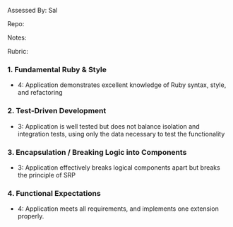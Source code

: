 Assessed By: Sal

Repo:

Notes:

Rubric:

### 1. Fundamental Ruby & Style

* 4:  Application demonstrates excellent knowledge of Ruby syntax, style, and refactoring

### 2. Test-Driven Development

* 3: Application is well tested but does not balance isolation and integration tests, using only the data necessary to test the functionality

### 3. Encapsulation / Breaking Logic into Components

* 3: Application effectively breaks logical components apart but breaks the principle of SRP

### 4. Functional Expectations

* 4: Application meets all requirements, and implements one extension properly.
